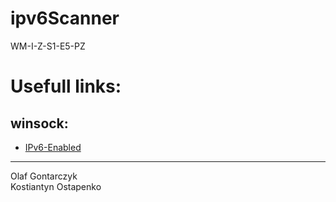 # ipv6Scanner
WM-I-Z-S1-E5-PZ

# Usefull links:

## winsock:
<ul>
  <li><a href="https://docs.microsoft.com/en-us/windows/win32/winsock/ipv6-enabled-client-code-2">IPv6-Enabled</a></li>
  
</ul>

<hr>
Olaf Gontarczyk<br/>
Kostiantyn Ostapenko</br>

